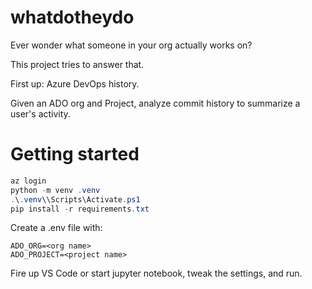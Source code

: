 # whatdotheydo
Ever wonder what someone in your org actually works on? 

This project tries to answer that. 

First up: Azure DevOps history. 

Given an ADO org and Project, analyze commit history to summarize a user's activity. 

# Getting started
```powershell
az login
python -m venv .venv
.\.venv\\Scripts\Activate.ps1
pip install -r requirements.txt
```

Create a .env file with:
```text
ADO_ORG=<org name>
ADO_PROJECT=<project name>
```

Fire up VS Code or start jupyter notebook, tweak the settings, and run.
